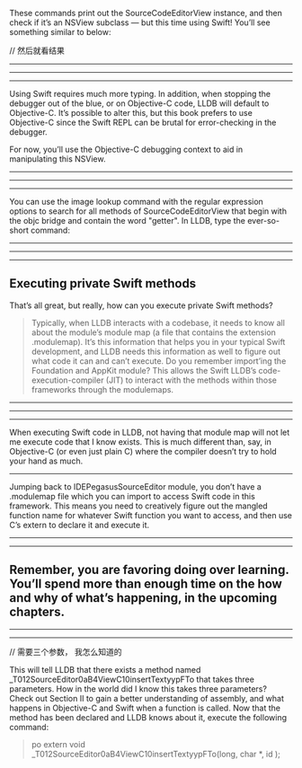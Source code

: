 These commands print out the SourceCodeEditorView instance, and then check if it’s an NSView subclass — but this time using Swift! You’ll see something similar to below:

// 然后就看结果




<hr>



<hr>
<hr>


Using Swift requires much more typing. In addition, when stopping the debugger out of the blue, or on Objective-C code, LLDB will default to Objective-C. It’s possible to alter this, but this book prefers to use Objective-C since the Swift REPL can be brutal for error-checking in the debugger.


For now, you’ll use the Objective-C debugging context to aid in manipulating this NSView.


<hr>



<hr>
<hr>



You can use the image lookup command with the regular expression options to search for all methods of SourceCodeEditorView that begin with the objc bridge and contain the word "getter". In LLDB, type the ever-so-short command:



<hr>



<hr>
<hr>




## Executing private Swift methods


That’s all great, but really, how can you execute private Swift methods?


> Typically, when LLDB interacts with a codebase, it needs to know all about the module’s module map (a file that contains the extension .modulemap). It’s this information that helps you in your typical Swift development, and LLDB needs this information as well to figure out what code it can and can’t execute. Do you remember import’ing the Foundation and AppKit module? This allows the Swift LLDB’s code-execution-compiler (JIT) to interact with the methods within those frameworks through the modulemaps.



<hr>



<hr>
<hr>




When executing Swift code in LLDB, not having that module map will not let me execute code that I know exists. This is much different than, say, in Objective-C (or even just plain C) where the compiler doesn’t try to hold your hand as much.



<hr>


Jumping back to IDEPegasusSourceEditor module, you don’t have a .modulemap file which you can import to access Swift code in this framework. This means you need to creatively figure out the mangled function name for whatever Swift function you want to access, and then use C’s extern to declare it and execute it.


<hr>



<hr>



## Remember, you are favoring doing over learning. You’ll spend more than enough time on the how and why of what’s happening, in the upcoming chapters.




<hr>



<hr>


// 需要三个参数， 我怎么知道的


This will tell LLDB that there exists a method named \_T012SourceEditor0aB4ViewC10insertTextyypFTo that takes three parameters. How in the world did I know this takes three parameters? Check out Section II to gain a better understanding of assembly, and what happens in Objective-C and Swift when a function is called. Now that the method has been declared and LLDB knows about it, execute the following command:



> po extern void _T012SourceEditor0aB4ViewC10insertTextyypFTo(long, char *, id );